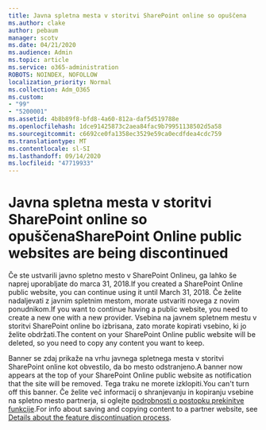 ```yaml
---
title: Javna spletna mesta v storitvi SharePoint online so opuščena
ms.author: clake
author: pebaum
manager: scotv
ms.date: 04/21/2020
ms.audience: Admin
ms.topic: article
ms.service: o365-administration
ROBOTS: NOINDEX, NOFOLLOW
localization_priority: Normal
ms.collection: Adm_O365
ms.custom:
- "99"
- "5200001"
ms.assetid: 4b8b89f8-bfd8-4a60-812a-daf5d519788e
ms.openlocfilehash: 1dce91425873c2aea84fac9b79951138502d5a58
ms.sourcegitcommit: c6692ce0fa1358ec3529e59ca0ecdfdea4cdc759
ms.translationtype: MT
ms.contentlocale: sl-SI
ms.lasthandoff: 09/14/2020
ms.locfileid: "47719933"
---
```

# <a name="sharepoint-online-public-websites-are-being-discontinued"></a><span data-ttu-id="d7fad-102">Javna spletna mesta v storitvi SharePoint online so opuščena</span><span class="sxs-lookup"><span data-stu-id="d7fad-102">SharePoint Online public websites are being discontinued</span></span>

<span data-ttu-id="d7fad-103">Če ste ustvarili javno spletno mesto v SharePoint Onlineu, ga lahko še naprej uporabljate do marca 31, 2018.</span><span class="sxs-lookup"><span data-stu-id="d7fad-103">If you created a SharePoint Online public website, you can continue using it until March 31, 2018.</span></span> <span data-ttu-id="d7fad-104">Če želite nadaljevati z javnim spletnim mestom, morate ustvariti novega z novim ponudnikom.</span><span class="sxs-lookup"><span data-stu-id="d7fad-104">If you want to continue having a public website, you need to create a new one with a new provider.</span></span> <span data-ttu-id="d7fad-105">Vsebina na javnem spletnem mestu v storitvi SharePoint online bo izbrisana, zato morate kopirati vsebino, ki jo želite obdržati.</span><span class="sxs-lookup"><span data-stu-id="d7fad-105">The content on your SharePoint Online public website will be deleted, so you need to copy any content you want to keep.</span></span>
  
<span data-ttu-id="d7fad-106">Banner se zdaj prikaže na vrhu javnega spletnega mesta v storitvi SharePoint online kot obvestilo, da bo mesto odstranjeno.</span><span class="sxs-lookup"><span data-stu-id="d7fad-106">A banner now appears at the top of your SharePoint Online public website as notification that the site will be removed.</span></span> <span data-ttu-id="d7fad-107">Tega traku ne morete izklopiti.</span><span class="sxs-lookup"><span data-stu-id="d7fad-107">You can't turn off this banner.</span></span> <span data-ttu-id="d7fad-108">Če želite več informacij o shranjevanju in kopiranju vsebine na spletno mesto partnerja, si oglejte [podrobnosti o postopku prekinitve funkcije](https://go.microsoft.com/fwlink/?linkid=866980).</span><span class="sxs-lookup"><span data-stu-id="d7fad-108">For info about saving and copying content to a partner website, see [Details about the feature discontinuation process](https://go.microsoft.com/fwlink/?linkid=866980).</span></span>
  